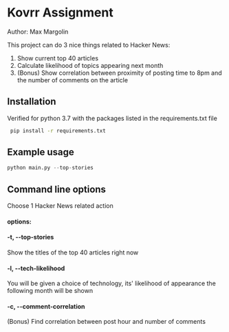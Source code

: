 # Kovrr Assignment
Author: Max Margolin


This project can do 3 nice things related to Hacker News:
1. Show current top 40 articles
2. Calculate likelihood of topics appearing next month
3. (Bonus) Show correlation between proximity of posting time to 8pm and the number of comments on the article

## Installation

Verified for python 3.7 with the packages listed in the requirements.txt file

```bash
 pip install -r requirements.txt 
```

## Example usage

```python
python main.py --top-stories
```

## Command line options
Choose 1 Hacker News related action


#### options:
####  -t, --top-stories
Show the titles of the top 40 articles right now

####  -l, --tech-likelihood
 
You will be given a choice of technology, its' likelihood of appearance the following month will be shown

####  -c, --comment-correlation
(Bonus)
Find correlation between post hour and number of comments

